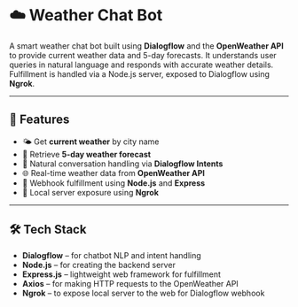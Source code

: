 # ☁️ Weather Chat Bot

A smart weather chat bot built using **Dialogflow** and the **OpenWeather API** to provide current weather data and 5-day forecasts. It understands user queries in natural language and responds with accurate weather details. Fulfillment is handled via a Node.js server, exposed to Dialogflow using **Ngrok**.

---

## 🌟 Features

- 🌤️ Get **current weather** by city name
- 📅 Retrieve **5-day weather forecast**
- 💬 Natural conversation handling via **Dialogflow Intents**
- 🌐 Real-time weather data from **OpenWeather API**
- 🔄 Webhook fulfillment using **Node.js** and **Express**
- 🔗 Local server exposure using **Ngrok**

---

## 🛠️ Tech Stack

- **Dialogflow** – for chatbot NLP and intent handling
- **Node.js** – for creating the backend server
- **Express.js** – lightweight web framework for fulfillment
- **Axios** – for making HTTP requests to the OpenWeather API
- **Ngrok** – to expose local server to the web for Dialogflow webhook
